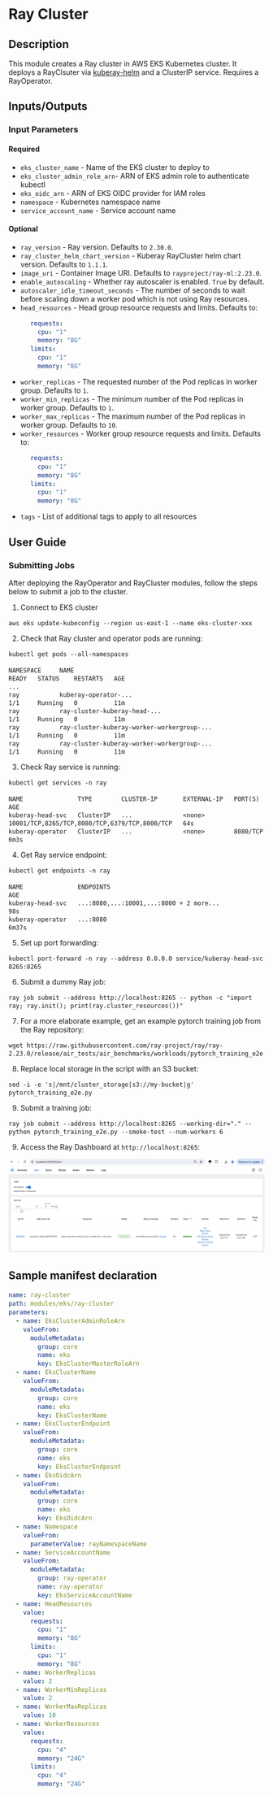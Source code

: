 # Ray Cluster

## Description

This module creates a Ray cluster in AWS EKS Kubernetes cluster. It deploys a RayClsuter via [kuberay-helm](https://github.com/ray-project/kuberay-helm) and a ClusterIP service. Requires a RayOperator.

## Inputs/Outputs

### Input Parameters

#### Required

- `eks_cluster_name` - Name of the EKS cluster to deploy to
- `eks_cluster_admin_role_arn`- ARN of EKS admin role to authenticate kubectl
- `eks_oidc_arn` - ARN of EKS OIDC provider for IAM roles
- `namespace` - Kubernetes namespace name
- `service_account_name` - Service account name

#### Optional

- `ray_version` - Ray version. Defaults to `2.30.0`.
- `ray_cluster_helm_chart_version` - Kuberay RayCluster helm chart version. Defaults to `1.1.1`.
- `image_uri` - Container Image URI. Defaults to `rayproject/ray-ml:2.23.0`.
- `enable_autoscaling` - Whether ray autoscaler is enabled. `True` by default.
- `autoscaler_idle_timeout_seconds` -  The number of seconds to wait before scaling down a worker pod which is not using Ray resources.
- `head_resources` - Head group resource requests and limits. Defaults to:
```yaml
      requests:
        cpu: "1"
        memory: "8G"
      limits:
        cpu: "1"
        memory: "8G"
```
- `worker_replicas` - The requested number of the Pod replicas in worker group. Defaults to `1`.
- `worker_min_replicas` - The minimum number of the Pod replicas in worker group. Defaults to `1`.
- `worker_max_replicas` - The maximum number of the Pod replicas in worker group. Defaults to `10`.
- `worker_resources` - Worker group resource requests and limits. Defaults to:
```yaml
      requests:
        cpu: "1"
        memory: "8G"
      limits:
        cpu: "1"
        memory: "8G"
```
- `tags` - List of additional tags to apply to all resources

## User Guide

### Submitting Jobs

After deploying the RayOperator and RayCluster modules, follow the steps below to submit a job to the cluster.

1. Connect to EKS cluster
```
aws eks update-kubeconfig --region us-east-1 --name eks-cluster-xxx
```

2. Check that Ray cluster and operator pods are running:

```
kubectl get pods --all-namespaces

NAMESPACE     NAME                                                        READY   STATUS    RESTARTS   AGE
...
ray           kuberay-operator-...                                        1/1     Running   0          11m
ray           ray-cluster-kuberay-head-...                                1/1     Running   0          11m
ray           ray-cluster-kuberay-worker-workergroup-...                  1/1     Running   0          11m
ray           ray-cluster-kuberay-worker-workergroup-...                  1/1     Running   0          11m
```

3. Check Ray service is running:

```
kubectl get services -n ray

NAME               TYPE        CLUSTER-IP       EXTERNAL-IP   PORT(S)                                         AGE
kuberay-head-svc   ClusterIP   ...              <none>        10001/TCP,8265/TCP,8080/TCP,6379/TCP,8000/TCP   64s
kuberay-operator   ClusterIP   ...              <none>        8080/TCP                                        6m3s
```

4. Get Ray service endpoint:

```
kubectl get endpoints -n ray

NAME               ENDPOINTS                                                      AGE
kuberay-head-svc   ...:8080,...:10001,...:8000 + 2 more...                        98s
kuberay-operator   ...:8080                                                       6m37s
```

5. Set up port forwarding:

```
kubectl port-forward -n ray --address 0.0.0.0 service/kuberay-head-svc  8265:8265
```

6. Submit a dummy Ray job:
```
ray job submit --address http://localhost:8265 -- python -c "import ray; ray.init(); print(ray.cluster_resources())"
```

7. For a more elaborate example, get an example pytorch training job from the Ray repository:

```
wget https://raw.githubusercontent.com/ray-project/ray/ray-2.23.0/release/air_tests/air_benchmarks/workloads/pytorch_training_e2e.py
```

8. Replace local storage in the script with an S3 bucket:

```
sed -i -e 's|/mnt/cluster_storage|s3://my-bucket|g' pytorch_training_e2e.py
```

9. Submit a training job:

```
ray job submit --address http://localhost:8265 --working-dir="." -- python pytorch_training_e2e.py --smoke-test --num-workers 6

```

9. Access the Ray Dashboard at `http://localhost:8265`:

![Ray Dashboard](docs/_static/ray-dashboard.png "Ray Dashboard")

## Sample manifest declaration

```yaml
name: ray-cluster
path: modules/eks/ray-cluster
parameters:
  - name: EksClusterAdminRoleArn
    valueFrom:
      moduleMetadata:
        group: core
        name: eks
        key: EksClusterMasterRoleArn
  - name: EksClusterName
    valueFrom:
      moduleMetadata:
        group: core
        name: eks
        key: EksClusterName
  - name: EksClusterEndpoint
    valueFrom:
      moduleMetadata:
        group: core
        name: eks
        key: EksClusterEndpoint
  - name: EksOidcArn
    valueFrom:
      moduleMetadata:
        group: core
        name: eks
        key: EksOidcArn
  - name: Namespace
    valueFrom:
      parameterValue: rayNamespaceName
  - name: ServiceAccountName
    valueFrom:
      moduleMetadata:
        group: ray-operator
        name: ray-operator
        key: EksServiceAccountName
  - name: HeadResources
    value:
      requests:
        cpu: "1"
        memory: "8G"
      limits:
        cpu: "1"
        memory: "8G"
  - name: WorkerReplicas
    value: 2
  - name: WorkerMinReplicas
    value: 2
  - name: WorkerMaxReplicas
    value: 10
  - name: WorkerResources
    value:
      requests:
        cpu: "4"
        memory: "24G"
      limits:
        cpu: "4"
        memory: "24G"
```
